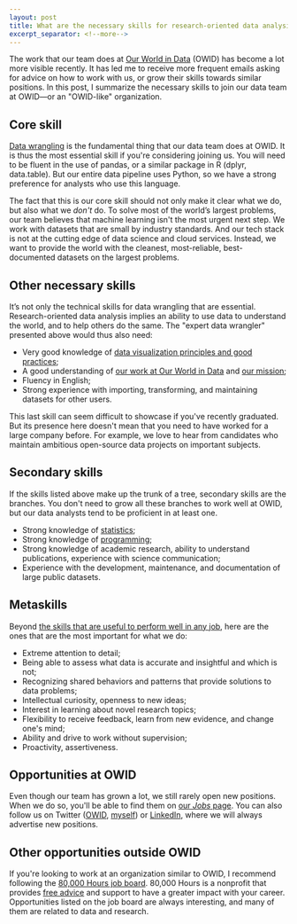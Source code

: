 ```yaml
---
layout: post
title: What are the necessary skills for research-oriented data analysis?
excerpt_separator: <!--more-->
---
```


The work that our team does at [Our World in Data](https://ourworldindata.org/about) (OWID) has become a lot more visible recently. It has led me to receive more frequent emails asking for advice on how to work with us, or grow their skills towards similar positions. In this post, I summarize the necessary skills to join our data team at OWID—or an "OWID-like" organization.

<!--more-->

## Core skill

[Data wrangling](https://www.coursera.org/specializations/data-engineering-foundations) is the fundamental thing that our data team does at OWID. It is thus the most essential skill if you're considering joining us. You will need to be fluent in the use of pandas, or a similar package in R (dplyr, data.table). But our entire data pipeline uses Python, so we have a strong preference for analysts who use this language.

The fact that this is our core skill should not only make it clear what we do, but also what we _don't_ do. To solve most of the world’s largest problems, our team believes that machine learning isn't the most urgent next step. We work with datasets that are small by industry standards. And our tech stack is not at the cutting edge of data science and cloud services. Instead, we want to provide the world with the cleanest, most-reliable, best-documented datasets on the largest problems.

## Other necessary skills

It’s not only the technical skills for data wrangling that are essential. Research-oriented data analysis implies an ability to use data to understand the world, and to help others do the same. The "expert data wrangler" presented above would thus also need:

- Very good knowledge of [data visualization principles and good practices](https://www.goodreads.com/shelf/show/data-visualization);
- A good understanding of [our work at Our World in Data](https://ten7.com/podcast/episode/edouard-mathieu-open-data-approach-solving-worlds-problems) and [our mission](https://ourworldindata.org/problems-and-progress);
- Fluency in English;
- Strong experience with importing, transforming, and maintaining datasets for other users.

This last skill can seem difficult to showcase if you've recently graduated. But its presence here doesn't mean that you need to have worked for a large company before. For example, we love to hear from candidates who maintain ambitious open-source data projects on important subjects.

## Secondary skills

If the skills listed above make up the trunk of a tree, secondary skills are the branches. You don't need to grow all these branches to work well at OWID, but our data analysts tend to be proficient in at least one.

- Strong knowledge of [statistics](https://www.coursera.org/specializations/advanced-statistics-data-science);
- Strong knowledge of [programming](https://fivebooks.com/best-books/computer-science-data-science-hadley-wickham/);
- Strong knowledge of academic research, ability to understand publications, experience with science communication;
- Experience with the development, maintenance, and documentation of large public datasets.

## Metaskills

Beyond [the skills that are useful to perform well in any job](https://80000hours.org/career-guide/how-to-be-successful/), here are the ones that are the most important for what we do:

- Extreme attention to detail;
- Being able to assess what data is accurate and insightful and which is not;
- Recognizing shared behaviors and patterns that provide solutions to data problems;
- Intellectual curiosity, openness to new ideas;
- Interest in learning about novel research topics;
- Flexibility to receive feedback, learn from new evidence, and change one's mind;
- Ability and drive to work without supervision;
- Proactivity, assertiveness.

## Opportunities at OWID

Even though our team has grown a lot, we still rarely open new positions. When we do so, you'll be able to find them on [our _Jobs_ page](https://ourworldindata.org/jobs). You can also follow us on Twitter ([OWID](https://twitter.com/OurWorldInData/), [myself](https://twitter.com/redouad)) or [LinkedIn](https://www.linkedin.com/in/edouardmathieu/), where we will always advertise new positions.

## Other opportunities outside OWID

If you're looking to work at an organization similar to OWID, I recommend following the [80,000 Hours job board](https://80000hours.org/job-board/). 80,000 Hours is a nonprofit that provides [free advice](https://80000hours.org/make-a-difference-with-your-career/) and support to have a greater impact with your career. Opportunities listed on the job board are always interesting, and many of them are related to data and research.
